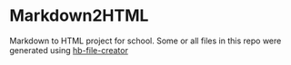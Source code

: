 # Markdown2HTML
Markdown to HTML project for school.
Some or all files in this repo were generated using [hb-file-creator](https://github.com/tieje/hb-file-creator)